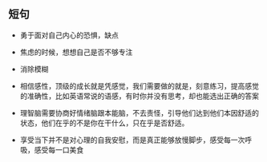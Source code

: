 ## 短句

+ 勇于面对自己内心的恐惧，缺点

+ 焦虑的时候，想想自己是否不够专注

+ 消除模糊

+ 相信感性，顶级的成长就是凭感觉，我们需要做的就是，刻意练习，提高感觉的准确性，比如英语常说的语感，有时你并没有思考，却也能选出正确的答案

+ 理智脑需要协商好情绪脑跟本能脑，不去责怪，引导他们达到他们本因舒适的状态，他们在乎的不是你在干什么，只在乎是否舒适。

+ 享受当下并不是对心理的自我安慰，而是真正能够放慢脚步，感受每一次呼吸，感受每一口美食

